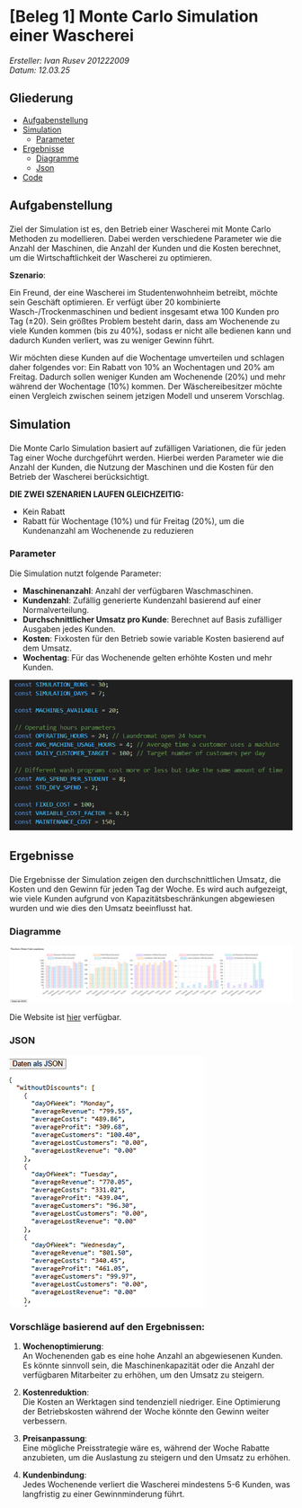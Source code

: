 # [Beleg 1] Monte Carlo Simulation einer Wascherei

_Ersteller: Ivan Rusev 201222009_  
_Datum: 12.03.25_

## Gliederung
- [Aufgabenstellung](#aufgabe)
- [Simulation](#simulation)
    - [Parameter](#parameter)
- [Ergebnisse](#ergebnisse)
    - [Diagramme](#ergebnisse-charts)
    - [Json](#ergebnisse-json)
- [Code](/src/simulation/sim.js)

## <p id="aufgabe">Aufgabenstellung</p>

Ziel der Simulation ist es, den Betrieb einer Wascherei mit Monte Carlo Methoden zu modellieren. Dabei werden verschiedene Parameter wie die Anzahl der Maschinen, die Anzahl der Kunden und die Kosten berechnet, um die Wirtschaftlichkeit der Wascherei zu optimieren.

**Szenario**:

Ein Freund, der eine Wascherei im Studentenwohnheim betreibt, möchte sein Geschäft optimieren. Er verfügt über 20 kombinierte Wasch-/Trockenmaschinen und bedient insgesamt etwa 100 Kunden pro Tag (±20). Sein größtes Problem besteht darin, dass am Wochenende zu viele Kunden kommen (bis zu 40%), sodass er nicht alle bedienen kann und dadurch Kunden verliert, was zu weniger Gewinn führt. 

Wir möchten diese Kunden auf die Wochentage umverteilen und schlagen daher folgendes vor: Ein Rabatt von 10% an Wochentagen und 20% am Freitag. Dadurch sollen weniger Kunden am Wochenende (20%) und mehr während der Wochentage (10%) kommen. Der Wäschereibesitzer möchte einen Vergleich zwischen seinem jetzigen Modell und unserem Vorschlag.

## <p id="simulation">Simulation</p>

Die Monte Carlo Simulation basiert auf zufälligen Variationen, die für jeden Tag einer Woche durchgeführt werden. Hierbei werden Parameter wie die Anzahl der Kunden, die Nutzung der Maschinen und die Kosten für den Betrieb der Wascherei berücksichtigt.

**DIE ZWEI SZENARIEN LAUFEN GLEICHZEITIG:**
- Kein Rabatt
- Rabatt für Wochentage (10%) und für Freitag (20%), um die Kundenanzahl am Wochenende zu reduzieren

### <p id="parameter">Parameter</p>

Die Simulation nutzt folgende Parameter:
- **Maschinenanzahl**: Anzahl der verfügbaren Waschmaschinen.
- **Kundenzahl**: Zufällig generierte Kundenzahl basierend auf einer Normalverteilung.
- **Durchschnittlicher Umsatz pro Kunde**: Berechnet auf Basis zufälliger Ausgaben jedes Kunden.
- **Kosten**: Fixkosten für den Betrieb sowie variable Kosten basierend auf dem Umsatz.
- **Wochentag**: Für das Wochenende gelten erhöhte Kosten und mehr Kunden.

![Parameter](assets/aufgabenstelluung-params.png)

## <p id="ergebnisse">Ergebnisse</p>

Die Ergebnisse der Simulation zeigen den durchschnittlichen Umsatz, die Kosten und den Gewinn für jeden Tag der Woche. Es wird auch aufgezeigt, wie viele Kunden aufgrund von Kapazitätsbeschränkungen abgewiesen wurden und wie dies den Umsatz beeinflusst hat.

### <p id="ergebnisse-charts">Diagramme</p>

![Diagramme](assets/ergebnisse-charts.png)

Die Website ist [hier](https://mc-wascherei-node.onrender.com/) verfügbar.

### <p id="ergebnisse-json">JSON</p>

![JSON](assets/ergebnisse-json.png)

### Vorschläge basierend auf den Ergebnissen:

1. **Wochenoptimierung**:  
   An Wochenenden gab es eine hohe Anzahl an abgewiesenen Kunden. Es könnte sinnvoll sein, die Maschinenkapazität oder die Anzahl der verfügbaren Mitarbeiter zu erhöhen, um den Umsatz zu steigern.

2. **Kostenreduktion**:  
   Die Kosten an Werktagen sind tendenziell niedriger. Eine Optimierung der Betriebskosten während der Woche könnte den Gewinn weiter verbessern.

3. **Preisanpassung**:  
   Eine mögliche Preisstrategie wäre es, während der Woche Rabatte anzubieten, um die Auslastung zu steigern und den Umsatz zu erhöhen.

4. **Kundenbindung**:  
   Jedes Wochenende verliert die Wascherei mindestens 5-6 Kunden, was langfristig zu einer Gewinnminderung führt.

